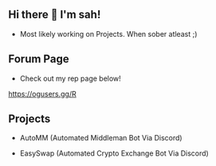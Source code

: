 ## Hi there 👋 I'm sah!

- Most likely working on Projects. When sober atleast ;)

## Forum Page

- Check out my rep page below!

https://ogusers.gg/R

## Projects

- AutoMM (Automated Middleman Bot Via Discord)

- EasySwap (Automated Crypto Exchange Bot Via Discord)

